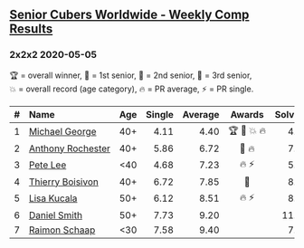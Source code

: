 <style>table {white-space: nowrap;}</style>

## [Senior Cubers Worldwide - Weekly Comp Results](/scw-comp/results/)
### 2x2x2 2020-05-05

<span style="white-space: nowrap;">🏆 = overall winner</span>, <span style="white-space: nowrap;">🥇 = 1st senior</span>, <span style="white-space: nowrap;">🥈 = 2nd senior</span>, <span style="white-space: nowrap;">🥉 = 3rd senior</span>, <span style="white-space: nowrap;">💥 = overall record (age category)</span>, <span style="white-space: nowrap;">🔥 = PR average</span>, <span style="white-space: nowrap;">⚡ = PR single</span>.

| # | Name | Age | Single | Average | Awards | Solve 1 | Solve 2 | Solve 3 | Solve 4 | Solve 5 | Video |
| :--: | :-- | :--: | --: | --: | :--: | --: | --: | --: | --: | --: | :-- |
| 1 | [Michael George](../../persons/michael_george/222.md) | 40+ | 4.11 | 4.40 | 🏆 🥇 💥 🔥 | 4.11 | 4.45 | 4.54 | 4.20 | 5.04 | [Link](https://www.facebook.com/events/3313106775587396/permalink/3315206338710773/) |
| 2 | [Anthony Rochester](../../persons/anthony_rochester/222.md) | 40+ | 5.86 | 6.72 | 🥈 🔥 | 7.35 | 8.55 | 5.86 | 5.86 | 6.96 | [Link](https://www.facebook.com/events/3313106775587396/permalink/3313878432176897/) |
| 3 | [Pete Lee](../../persons/pete_lee/222.md) | <40 | 4.68 | 7.23 | 🔥 ⚡ | 5.95 | 11.98 | 4.68 | 6.76 | 9.00 | [Link](https://www.facebook.com/events/3313106775587396/permalink/3316052955292778/) |
| 4 | [Thierry Boisivon](../../persons/thierry_boisivon/222.md) | 40+ | 6.72 | 7.85 | 🥉 | 8.63 | 6.72 | 7.06 | 7.86 | 8.71 | [Link](https://www.facebook.com/events/3313106775587396/permalink/3314504292114311/) |
| 5 | [Lisa Kucala](../../persons/lisa_kucala/222.md) | 50+ | 6.12 | 8.51 | 🔥 ⚡ | 8.27 | 11.99 | 6.12 | 10.76 | 6.51 | [Link](https://www.facebook.com/events/3313106775587396/permalink/3317182431846497/) |
| 6 | [Daniel Smith](../../persons/daniel_smith/222.md) | 50+ | 7.73 | 9.20 |  | 11.13 | 8.25 | 8.72 | 10.64 | 7.73 | [Link](https://www.facebook.com/events/3313106775587396/permalink/3317956148435792/) |
| 7 | [Raimon Schaap](../../persons/raimon_schaap/222.md) | <30 | 7.58 | 9.40 |  | 7.58 | 9.76 | 19.49 | 10.25 | 8.19 | [Link](https://www.facebook.com/events/3313106775587396/permalink/3313165078914899/) |

<!-- Global site tag (gtag.js) - Google Analytics -->
<script async src="https://www.googletagmanager.com/gtag/js?id=UA-86348435-3"></script>
<script>window.dataLayer = window.dataLayer || []; function gtag() {dataLayer.push(arguments);} gtag('js', new Date()); gtag('config', 'UA-86348435-3');</script>
